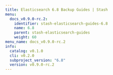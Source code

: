 ```yaml
---
title: Elasticsearch 6.8 Backup Guides | Stash
menu:
  docs_v0.9.0-rc.2:
    identifier: stash-elasticsearch-guides-6.8
    name: 6.8
    parent: stash-elasticsearch-guides
    weight: 60
menu_name: docs_v0.9.0-rc.2
info:
  catalog: v0.1.0
  cli: v0.2.0
  subproject_version: "6.8"
  version: v0.9.0-rc.2
---
```


